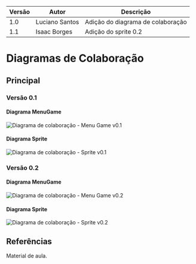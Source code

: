 |Versão|Autor|Descrição|
|------|-----|---------|
|1.0|Luciano Santos|Adição do diagrama de colaboração|
|1.1|Isaac Borges|Adição do sprite 0.2|

# Diagramas de Colaboração

## Principal

### Versão 0.1

#### Diagrama MenuGame
![Diagrama de colaboração - Menu Game v0.1](https://i.imgur.com/eEuHRYY.png)

#### Diagrama Sprite
![Diagrama de colaboração - Sprite v0.1](https://i.imgur.com/YVB8zzw.png)


### Versão 0.2

#### Diagrama MenuGame
![Diagrama de colaboração - Menu Game v0.2](https://i.imgur.com/fFV7XRO.png)

#### Diagrama Sprite
![Diagrama de colaboração - Sprite v0.2](https://i.imgur.com/6gbSLao.png)



## Referências

Material de aula.
